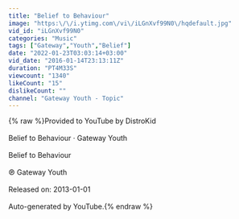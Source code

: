 ```yaml
---
title: "Belief to Behaviour"
image: "https:\/\/i.ytimg.com\/vi\/iLGnXvf99N0\/hqdefault.jpg"
vid_id: "iLGnXvf99N0"
categories: "Music"
tags: ["Gateway","Youth","Belief"]
date: "2022-01-23T03:03:14+03:00"
vid_date: "2016-01-14T23:13:11Z"
duration: "PT4M33S"
viewcount: "1340"
likeCount: "15"
dislikeCount: ""
channel: "Gateway Youth - Topic"
---
```

{% raw %}Provided to YouTube by DistroKid<br /><br />Belief to Behaviour · Gateway Youth<br /><br />Belief to Behaviour<br /><br />℗ Gateway Youth<br /><br />Released on: 2013-01-01<br /><br />Auto-generated by YouTube.{% endraw %}
